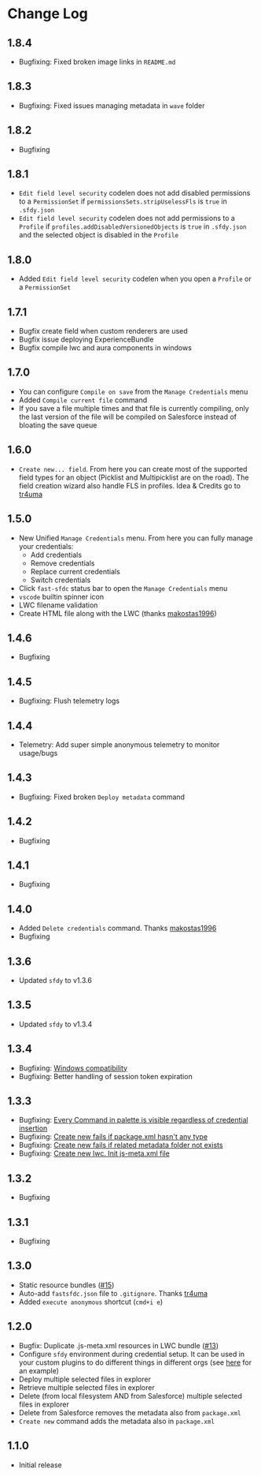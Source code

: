 # Change Log

## 1.8.4
* Bugfixing: Fixed broken image links in `README.md`

## 1.8.3
* Bugfixing: Fixed issues managing metadata in `wave` folder

## 1.8.2
* Bugfixing

## 1.8.1
* `Edit field level security` codelen does not add disabled permissions to a `PermissionSet` if `permissionsSets.stripUselessFls` is `true` in `.sfdy.json`
* `Edit field level security` codelen does not add permissions to a `Profile` if `profiles.addDisabledVersionedObjects` is `true` in `.sfdy.json` and the selected object is disabled in the `Profile`

## 1.8.0
* Added `Edit field level security` codelen when you open a `Profile` or a `PermissionSet`

## 1.7.1
* Bugfix create field when custom renderers are used
* Bugfix issue deploying ExperienceBundle
* Bugfix compile lwc and aura components in windows

## 1.7.0
* You can configure `Compile on save` from the `Manage Credentials` menu
* Added `Compile current file` command
* If you save a file multiple times and that file is currently compiling, only the last version of the file will be compiled on Salesforce instead of bloating the save queue

## 1.6.0
* `Create new... field`. From here you can create most of the supported field types for an object (Picklist and Multipicklist are on the road). The field creation wizard also handle FLS in profiles. Idea & Credits go to [tr4uma](https://github.com/tr4uma)

## 1.5.0
* New Unified `Manage Credentials` menu. From here you can fully manage your credentials:
  * Add credentials
  * Remove credentials
  * Replace current credentials
  * Switch credentials
* Click `fast-sfdc` status bar to open the `Manage Credentials` menu
* `vscode` builtin spinner icon
* LWC filename validation
* Create HTML file along with the LWC (thanks [makostas1996](https://github.com/makostas1996))

## 1.4.6
* Bugfixing

## 1.4.5
* Bugfixing: Flush telemetry logs

## 1.4.4
* Telemetry: Add super simple anonymous telemetry to monitor usage/bugs

## 1.4.3
* Bugfixing: Fixed broken `Deploy metadata` command

## 1.4.2
* Bugfixing

## 1.4.1
* Bugfixing

## 1.4.0
* Added `Delete credentials` command. Thanks [makostas1996](https://github.com/makostas1996)
* Bugfixing

## 1.3.6
* Updated `sfdy` to v1.3.6

## 1.3.5
* Updated `sfdy` to v1.3.4

## 1.3.4
* Bugfixing: [Windows compatibility](issues/22)
* Bugfixing: Better handling of session token expiration

## 1.3.3
* Bugfixing: [Every Command in palette is visible regardless of credential insertion](issues/21)
* Bugfixing: [Create new fails if package.xml hasn't any type](issues/20)
* Bugfixing: [Create new fails if related metadata folder not exists](issues/19)
* Bugfixing: [Create new lwc. Init js-meta.xml file](issues/17)

## 1.3.2
* Bugfixing

## 1.3.1
* Bugfixing

## 1.3.0
* Static resource bundles ([#15](issues/15))
* Auto-add `fastsfdc.json` file to `.gitignore`. Thanks [tr4uma](https://github.com/tr4uma)
* Added `execute anonymous` shortcut (`cmd+i e`)

## 1.2.0
* Bugfix: Duplicate .js-meta.xml resources in LWC bundle ([#13](issues/13))
* Configure `sfdy` environment during credential setup. It can be used in your custom plugins to do different things in different orgs (see [here](https://www.npmjs.com/package/sfdy#change-the-endpoint-of-a-named-credential-better-suited-as-a-predeployplugin-) for an example)
* Deploy multiple selected files in explorer
* Retrieve multiple selected files in explorer
* Delete (from local filesystem AND from Salesforce) multiple selected files in explorer
* Delete from Salesforce removes the metadata also from `package.xml`
* `Create new` command adds the metadata also in `package.xml`

## 1.1.0
* Initial release
